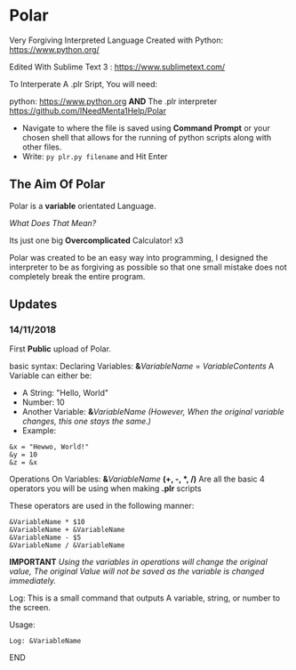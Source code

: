 # Polar
Very Forgiving Interpreted Language
Created with Python: https://www.python.org/

Edited With Sublime Text 3 : https://www.sublimetext.com/

To Interperate A .plr Sript, You will need:

python: https://www.python.org **AND** The .plr interpreter https://github.com/INeedMenta1Help/Polar


- Navigate to where the file is saved using **Command Prompt** or your chosen shell that allows for the running of python scripts along with other files.
- Write: `py plr.py filename` and Hit Enter

## **The Aim Of Polar**
Polar is a **variable** orientated Language.

_What Does That Mean?_

Its just one big **Overcomplicated** Calculator! x3


Polar was created to be an easy way into programming, I designed the interpreter to be as forgiving as possible so that one small mistake does not completely break the entire program.

## **Updates**
### **14/11/2018**
First **Public** upload of Polar.


basic syntax:
Declaring Variables:
**&**_VariableName_ = _VariableContents_
A Variable can either be:
  - A String: "Hello, World"
  - Number: 10
  - Another Variable: **&**_VariableName_ _(However, When the original variable changes, this one stays the same.)_
  - Example:
```
&x = "Hewwo, World!"
&y = 10
&z = &x
```


Operations On Variables:
**&**_VariableName_ __(+, -, *, /)__ Are all the basic 4 operators you will be using when making **.plr** scripts

These operators are used in the following manner:
```
&VariableName * $10
&VariableName + &VariableName
&VariableName - $5
&VariableName / &VariableName
```
**IMPORTANT**
_Using the variables in operations will change the original value,_
_The original Value will not be saved as the variable is changed immediately._


Log:
This is a small command that outputs A variable, string, or number to the screen.

Usage:

`Log: &VariableName`

END
